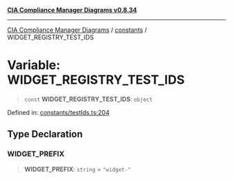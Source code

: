 [**CIA Compliance Manager Diagrams v0.8.34**](../../README.md)

***

[CIA Compliance Manager Diagrams](../../modules.md) / [constants](../README.md) / WIDGET\_REGISTRY\_TEST\_IDS

# Variable: WIDGET\_REGISTRY\_TEST\_IDS

> `const` **WIDGET\_REGISTRY\_TEST\_IDS**: `object`

Defined in: [constants/testIds.ts:204](https://github.com/Hack23/cia-compliance-manager/blob/a33140701dae02a85d2f0d957645dda4d2c4da41/src/constants/testIds.ts#L204)

## Type Declaration

### WIDGET\_PREFIX

> **WIDGET\_PREFIX**: `string` = `"widget-"`
